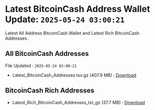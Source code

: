 # Latest BitcoinCash Address Wallet Update: `2025-05-24 03:00:21`

Latest All Address BitcoinCash Wallet and Latest Rich BitcoinCash Addresses .

## All BitcoinCash Addresses

File Updated : `2025-05-24 03:00:21`

- Latest_BitcoinCash_Addresses.tsv.gz (407.9 MB) : [Download](https://github.com/Pymmdrza/Rich-Address-Wallet/releases/tag/BitcoinCash)

## BitcoinCash Rich Addresses

- Latest_Rich_BitcoinCash_Addresses_txt_gz (37.7 MB) : [Download](https://github.com/Pymmdrza/Rich-Address-Wallet/releases/tag/BitcoinCash)
